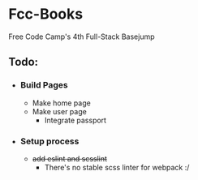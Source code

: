 # Fcc-Books

Free Code Camp's 4th Full-Stack Basejump

## Todo:

* ### Build Pages
	* Make home page
	* Make user page
		* Integrate passport

* ### Setup process
	* ~~add eslint and scsslint~~
		* There's no stable scss linter for webpack :/
